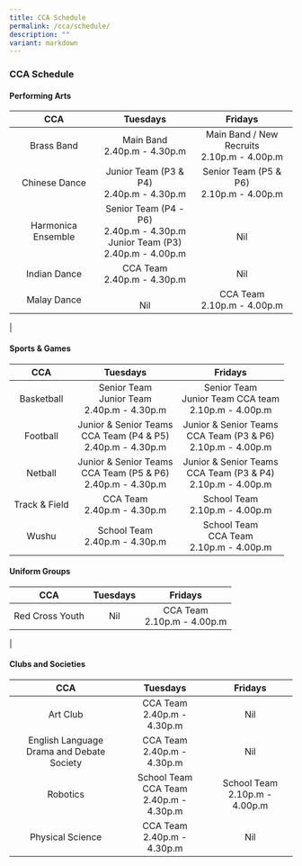 ```yaml
---
title: CCA Schedule
permalink: /cca/schedule/
description: ""
variant: markdown
---
```

### **CCA Schedule**

#### **Performing Arts**

| CCA | Tuesdays | Fridays | 
|:---:|:---:|:---:|
|   Brass Band |  Main Band<br>2.40p.m - 4.30p.m |  Main Band / New Recruits<br>2.10p.m - 4.00p.m  | 
|  Chinese Dance | Junior Team (P3 &amp; P4)<br>2.40p.m - 4.30p.m  | Senior Team (P5 &amp; P6)<br>2.10p.m - 4.00p.m | 
| Harmonica Ensemble  | Senior Team  (P4 - P6)<br>2.40p.m - 4.30p.m <br>Junior Team (P3)<br>2.40p.m - 4.00p.m  | <br> Nil  | 
| Indian Dance  |   CCA Team<br>2.40p.m - 4.30p.m | Nil  |  
|  Malay Dance | <br> Nil | CCA Team<br>2.10p.m - 4.00p.m  | 
|

#### **Sports &amp; Games**

| CCA | Tuesdays | Fridays | 
|:---:|:---:|:---:|
|  Basketball | Senior Team <br>Junior Team <br>2.40p.m - 4.30p.m  | Senior Team <br> Junior Team CCA team <br>2.10p.m - 4.00p.m | 
|  Football |  Junior &amp; Senior Teams<br> CCA Team (P4 &amp; P5)<br>2.40p.m - 4.30p.m |  Junior &amp; Senior Teams<br> CCA Team (P3 &amp; P6)<br>2.10p.m - 4.00p.m  | 
|  Netball | Junior &amp; Senior Teams<br> CCA Team (P5 &amp; P6)<br>2.40p.m - 4.30p.m  | Junior &amp; Senior Teams<br> CCA Team (P3 &amp; P4)<br>2.10p.m - 4.00p.m   | 
|  Track &amp; Field | CCA Team<br>2.40p.m - 4.30p.m   | School Team<br>2.10p.m - 4.00p.m   | 
|  Wushu |  School Team<br>2.40p.m - 4.30p.m  | School Team<br>CCA Team<br>2.10p.m - 4.00p.m | 

#### **Uniform Groups**

| CCA | Tuesdays | Fridays |
|:---:|:---:|:---:|
|  Red Cross Youth |  Nil |  CCA Team<br>2.10p.m - 4.00p.m  | 
|

#### **Clubs and Societies**

| CCA | Tuesdays | Fridays | 
|:---:|:---:|:---:|
|  Art Club |   CCA Team<br>2.40p.m - 4.30p.m | Nil    | 
|  English Language<br>Drama and Debate Society |    CCA Team<br>2.40p.m - 4.30p.m |  Nil |  
|  Robotics |  School Team<br>CCA Team<br>2.40p.m - 4.30p.m  |  School Team<br>2.10p.m - 4.00p.m | 
| Physical Science |  CCA Team<br>2.40p.m - 4.30p.m  |  Nil |
